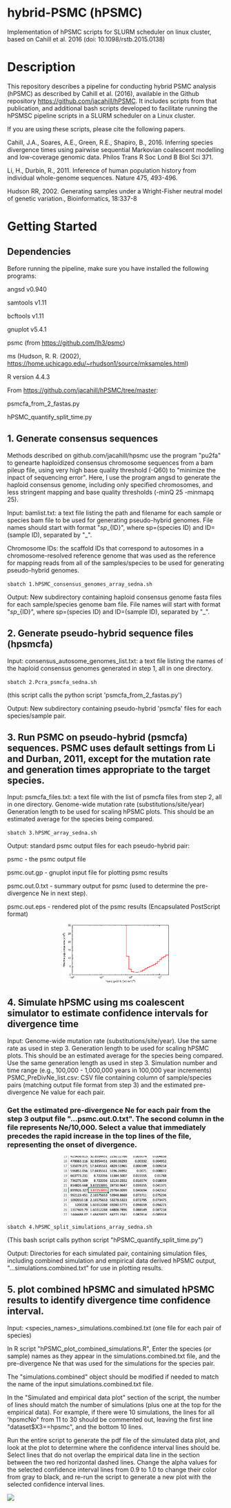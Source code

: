 # hybrid-PSMC (hPSMC)
Implementation of hPSMC scripts for SLURM scheduler on linux cluster, based on Cahill et al. 2016 (doi: 10.1098/rstb.2015.0138)

# Description

This repository describes a pipeline for conducting hybrid PSMC analysis (hPSMC) as described by Cahill et al. (2016), available in the Github repository https://github.com/jacahill/hPSMC. It includes scripts from that publication, and additional bash scripts developed to facilitate running the hPSMSC pipeline scripts in a SLURM scheduler on a Linux cluster. 

If you are using these scripts, please cite the following papers.

Cahill, J.A., Soares, A.E., Green, R.E., Shapiro, B., 2016. Inferring species divergence times using pairwise sequential Markovian coalescent modelling and low-coverage genomic data. Philos Trans R Soc Lond B Biol Sci 371.

Li, H., Durbin, R., 2011. Inference of human population history from individual whole-genome sequences. Nature 475, 493-496.

Hudson RR, 2002. Generating samples under a Wright-Fisher neutral model of genetic variation., Bioinformatics, 18:337-8

# Getting Started

## Dependencies
Before running the pipeline, make sure you have installed the following programs:

angsd v0.940

samtools v1.11

bcftools v1.11

gnuplot v5.4.1

psmc (from https://github.com/lh3/psmc)

ms (Hudson, R. R. (2002), https://home.uchicago.edu/~rhudson1/source/mksamples.html)

R version 4.4.3

From https://github.com/jacahill/hPSMC/tree/master:

psmcfa_from_2_fastas.py

hPSMC_quantify_split_time.py


## 1. Generate consensus sequences

Methods described on github.com/jacahill/hpsmc use the program "pu2fa" to genearte haploidized consensus chromosome sequences from a bam pileup file, using very high base quality threshold (-Q60) to "minimize the inpact of sequencing error". Here, I use the program angsd to generate the haploid consensus genome, including only specified chromosomes, and less stringent mapping and base quality thresholds (-minQ 25 -minmapq 25). 

Input:
bamlist.txt: a text file listing the path and filename for each sample or species bam file to be used for generating pseudo-hybrid genomes. File names should start with format "${sp}\_${ID}", where sp=(species ID) and ID=(sample ID), separated by "\_". 


Chromosome IDs: the scaffold IDs that correspond to autosomes in a chromosome-resolved reference genome that was used as the reference for mapping reads from all of the samples/species to be used for generating pseudo-hybrid genomes.

`sbatch 1.hPSMC_consensus_genomes_array_sedna.sh`

Output:
New subdirectory containing haploid consensus genome fasta files for each sample/species genome bam file. File names will start with format "${sp}\_${ID}", where sp=(species ID) and ID=(sample ID), separated by "\_". 


## 2. Generate pseudo-hybrid sequence files (hpsmcfa)

Input: 
consensus_autosome_genomes_list.txt: a text file listing the names of the haploid consensus genomes generated in step 1, all in one directory.

`sbatch 2.Pcra_psmcfa_sedna.sh`

(this script calls the python script 'psmcfa_from_2_fastas.py')

Output: 
New subdirectory containing pseudo-hybrid 'psmcfa' files for each species/sample pair.


## 3. Run PSMC on pseudo-hybrid (psmcfa) sequences. PSMC uses default settings from Li and Durban, 2011, except for the mutation rate and generation times appropriate to the target species. 

Input:
psmcfa_files.txt: a text file with the list of psmcfa files from step 2, all in one directory.
Genome-wide mutation rate (substitutions/site/year)
Generation length to be used for scaling hPSMC plots. This should be an estimated average for the species being compared.

`sbatch 3.hPSMC_array_sedna.sh`

Output:
standard psmc output files for each pseudo-hybrid pair:

psmc - the psmc output file

psmc.out.gp - gnuplot input file for plotting psmc results

psmc.out.0.txt - summary output for psmc (used to determine the pre-divergence Ne in next step).

psmc.out.eps - rendered plot of the psmc results (Encapsulated PostScript format)

<p align="center">
  <img src="/images/Barn_Bmin_9.10E10_msy_t15_psmc.out.png" alt="Drawing" width="250"/>
</p>


## 4. Simulate hPSMC using ms coalescent simulator to estimate confidence intervals for divergence time

Input:
Genome-wide mutation rate (substitutions/site/year). Use the same rate as used in step 3.
Generation length to be used for scaling hPSMC plots. This should be an estimated average for the species being compared. Use the same generation length as used in step 3.
Simulation number and time range (e.g., 100,000 - 1,000,000 years in 100,000 year increments)
PSMC_PreDivNe_list.csv: CSV file containing column of sample/species pairs (matching output file format from step 3) and the estimated pre-divergence Ne value for each pair.

### Get the estimated pre-divergence Ne for each pair from the step 3 output file "...psmc.out.0.txt". The second column in the file represents Ne/10,000. Select a value that immediately precedes the rapid increase in the top lines of the file, representing the onset of divergence. 

<p align="center">
  <img src="/images/example_psmc.out.0.txt.png" alt="Drawing" width="250"/>
</p>

`sbatch 4.hPSMC_split_simulations_array_sedna.sh`

(This bash script calls python script "hPSMC_quantify_split_time.py")

Output:
Directories for each simulated pair, containing simulation files, including combined simulation and empirical data derived hPSMC output, "...simulations.combined.txt" for use in plotting results.


## 5. plot combined hPSMC and simulated hPSMC results to identify divergence time confidence interval.

Input:
<species_names>_simulations.combined.txt (one file for each pair of species)

In R script "hPSMC_plot_combined_simulations.R", Enter the species (or sample) names as they appear in the simulations.combined.txt file, and the pre-divergence Ne that was used for the simulations for the species pair. 

The "simulations.combined" object should be modified if needed to match the name of the input simulations.combined.txt file.

In the "Simulated and empirical data plot" section of the script, the number of lines should match the number of simulations (plus one at the top for the empirical data). For example, if there were 10 simulations, the lines for all 'hpsmcNo" from 11 to 30 should be commented out, leaving the first line "dataset$X3==hpsmc", and the bottom 10 lines. 

Run the entire script to generate the pdf file of the simulated data plot, and look at the plot to determine where the confidence interval lines should be. Select lines that do not overlap the empirical data line in the section between the two red horizontal dashed lines. Change the alpha values for the selected confidence interval lines from 0.9 to 1.0 to change their color from gray to black, and re-run the script to generate a new plot with the selected confidence interval lines. 

![](/image/Bbai_Bmin_sim_plot.png)






